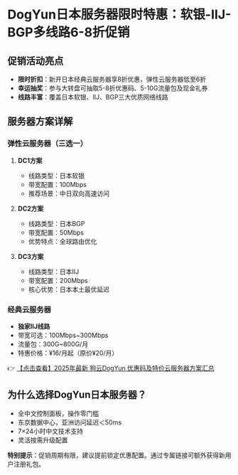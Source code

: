 # DogYun日本服务器限时特惠：软银-IIJ-BGP多线路6-8折促销

## 促销活动亮点
- **限时折扣**：新开日本经典云服务器享8折优惠，弹性云服务器低至6折
- **幸运抽奖**：参与大转盘可抽取5-8折优惠码、5-10G流量包及现金礼券
- **线路丰富**：覆盖日本软银、IIJ、BGP三大优质网络线路

## 服务器方案详解
### 弹性云服务器（三选一）
1. **DC1方案**  
   - 线路类型：日本软银  
   - 带宽配置：100Mbps  
   - 推荐场景：中日双向高速访问

2. **DC2方案**  
   - 线路类型：日本BGP  
   - 带宽配置：50Mbps  
   - 优势特点：全球路由优化

3. **DC3方案**  
   - 线路类型：日本IIJ  
   - 带宽配置：200Mbps  
   - 核心优势：日本本土最优延迟

### 经典云服务器
- **独家IIJ线路**  
- 带宽可选：100Mbps~300Mbps  
- 流量包：300G~800G/月  
- 特惠价格：¥16/月起（原价¥20/月）

👉 [【点击查看】2025年最新 狗云DogYun 优惠码及特价云服务器方案汇总](https://bit.ly/DogYun)

## 为什么选择DogYun日本服务器？
- 全中文控制面板，操作零门槛
- 东京数据中心，亚洲访问延迟＜50ms
- 7×24小时中文技术支持
- 灵活按需升级配置

**特别提示**：促销周期有限，建议提前锁定优惠配置。通过专属链接可额外获得新用户注册礼包。